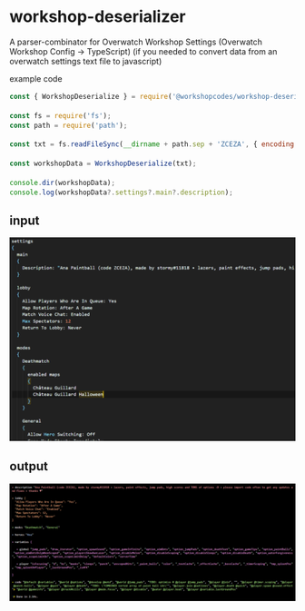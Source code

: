 # workshop-deserializer
A parser-combinator for Overwatch Workshop Settings (Overwatch Workshop Config -> TypeScript)
(if you needed to convert data from an overwatch settings text file to javascript)

example code
```javascript
const { WorkshopDeserialize } = require('@workshopcodes/workshop-deserializer')

const fs = require('fs');
const path = require('path');

const txt = fs.readFileSync(__dirname + path.sep + 'ZCEZA', { encoding: 'utf-8' });

const workshopData = WorkshopDeserialize(txt);

console.dir(workshopData);
console.log(workshopData?.settings?.main?.description);
```

## input
![](input.png)


## output
![](output.png)
